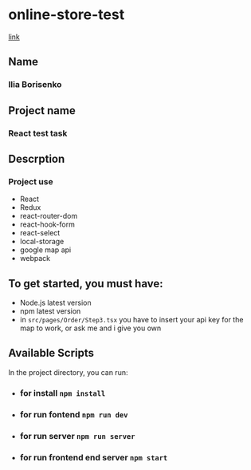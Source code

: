 # online-store-test

[link](https://online-store-genexys.vercel.app/)

## Name

### Ilia Borisenko

## Project name

### React test task

## Descrption

### Project use

- React
- Redux
- react-router-dom
- react-hook-form
- react-select
- local-storage
- google map api
- webpack

## To get started, you must have:

- Node.js latest version
- npm latest version
- in `src/pages/Order/Step3.tsx` you have to insert your api key for the map to work, or ask me and i give you own

## Available Scripts

In the project directory, you can run:

- ### for install `npm install`
- ### for run fontend `npm run dev`
- ### for run server `npm run server`
- ### for run frontend end server `npm start`
